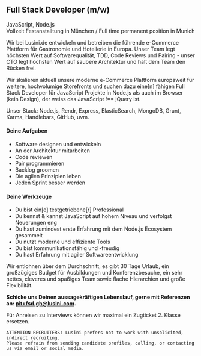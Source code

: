## Full Stack Developer (m/w)
JavaScript, Node.js  
Vollzeit Festanstalltung in München / Full time permanent position in Munich

Wir bei Lusini.de entwickeln und betreiben die führende e-Commerce Plattform für Gastronomie und Hotellerie in Europa. Unser Team legt höchsten Wert auf Softwarequalität, TDD, Code Reviews und Pairing - unser CTO legt höchsten Wert auf saubere Architektur und hält dem Team den Rücken frei.

Wir skalieren aktuell unsere moderne e-Commerce Plattform europaweit für weitere, hochvolumige Storefronts und suchen dazu eine[n] fähigen Full Stack Developer für JavaScript Projekte in Node.js als auch im Browser (kein Design), der weiss das JavaScript !== jQuery ist.

Unser Stack: Node.js, Rendr, Express, ElasticSearch, MongoDB, Grunt, Karma, Handlebars, GitHub, uvm.

#### Deine Aufgaben
* Software designen und entwickeln
* An der Architektur mitarbeiten
* Code reviewen
* Pair programmieren
* Backlog groomen
* Die agilen Prinzipien leben
* Jeden Sprint besser werden

#### Deine Werkzeuge
* Du bist ein[e] testgetriebene[r] Professional
* Du kennst & kannst JavaScript auf hohem Niveau und verfolgst Neuerungen eng 
* Du hast zumindest erste Erfahrung mit dem Node.js Ecosystem gesammelt
* Du nutzt moderne und effiziente Tools
* Du bist kommunikationsfähig und -freudig
* Du hast Erfahrung mit agiler Softwareentwicklung

Wir entlohnen über dem Durchschnitt, es gibt 30 Tage Urlaub, ein großzügiges Budget für Ausbildungen und Konferenzbesuche, ein sehr nettes, cleveres und spaßiges Team sowie flache Hierarchien und große Flexibilität.

**Schicke uns Deinen aussagekräftigen Lebenslauf, gerne mit Referenzen an:
pit+fsd.gh@lusini.com.**

Für Anreisen zu Interviews können wir maximal ein Zugticket 2. Klasse ersetzen.  

```
ATTENTION RECRUITERS: Lusini prefers not to work with unsolicited, indirect recruiting. 
Please refrain from sending candidate profiles, calling, or contacting us via email or social media.
```